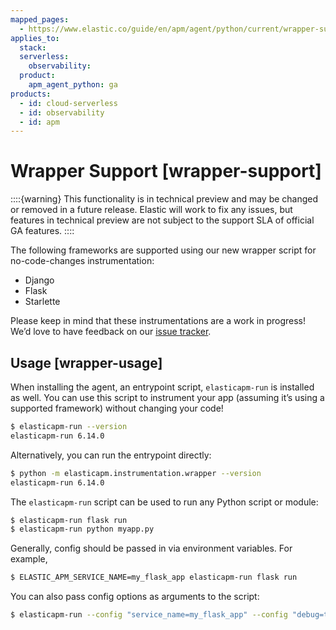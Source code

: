 ```yaml
---
mapped_pages:
  - https://www.elastic.co/guide/en/apm/agent/python/current/wrapper-support.html
applies_to:
  stack:
  serverless:
    observability:
  product:
    apm_agent_python: ga
products:
  - id: cloud-serverless
  - id: observability
  - id: apm
---
```


# Wrapper Support [wrapper-support]

::::{warning}
This functionality is in technical preview and may be changed or removed in a future release. Elastic will work to fix any issues, but features in technical preview are not subject to the support SLA of official GA features.
::::


The following frameworks are supported using our new wrapper script for no-code-changes instrumentation:

* Django
* Flask
* Starlette

Please keep in mind that these instrumentations are a work in progress! We’d love to have feedback on our [issue tracker](https://github.com/elastic/apm-agent-python/issues/new/choose).

## Usage [wrapper-usage]

When installing the agent, an entrypoint script, `elasticapm-run` is installed as well. You can use this script to instrument your app (assuming it’s using a supported framework) without changing your code!

```bash
$ elasticapm-run --version
elasticapm-run 6.14.0
```

Alternatively, you can run the entrypoint directly:

```bash
$ python -m elasticapm.instrumentation.wrapper --version
elasticapm-run 6.14.0
```

The `elasticapm-run` script can be used to run any Python script or module:

```bash
$ elasticapm-run flask run
$ elasticapm-run python myapp.py
```

Generally, config should be passed in via environment variables. For example,

```bash
$ ELASTIC_APM_SERVICE_NAME=my_flask_app elasticapm-run flask run
```

You can also pass config options as arguments to the script:

```bash
$ elasticapm-run --config "service_name=my_flask_app" --config "debug=true" flask run
```


